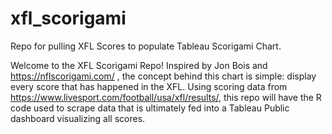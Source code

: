 # xfl_scorigami
Repo for pulling XFL Scores to populate Tableau Scorigami Chart.

Welcome to the XFL Scorigami Repo! Inspired by Jon Bois and https://nflscorigami.com/ , the concept behind this chart is simple: display every score that has happened in the XFL. Using scoring data from https://www.livesport.com/football/usa/xfl/results/, this repo will have the R code used to scrape data that is ultimately fed into a Tableau Public dashboard visualizing all scores.
